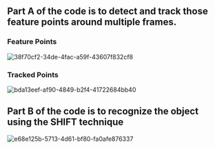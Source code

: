 ## Part A of the code is to detect and track those feature points around multiple frames.
### Feature Points
![38f70cf2-34de-4fac-a59f-43607f832cf8](https://github.com/nisarg15/Feature_tracker-Object_recognition/assets/89348092/01f5d2c6-98da-403c-b728-365485a5c7ed)

### Tracked Points
![bda13eef-af90-4849-b2f4-41722684bb40](https://github.com/nisarg15/Feature_tracker-Object_recognition/assets/89348092/aee355c9-ae59-4768-a435-1fa76ad8193e)

## Part B of the code is to recognize the object using the SHIFT technique 
![e68e125b-5713-4d61-bf80-fa0afe876337](https://github.com/nisarg15/Feature_tracker-Object_recognition/assets/89348092/7d37ecc0-f2b4-481b-a07f-169446486fe9)

